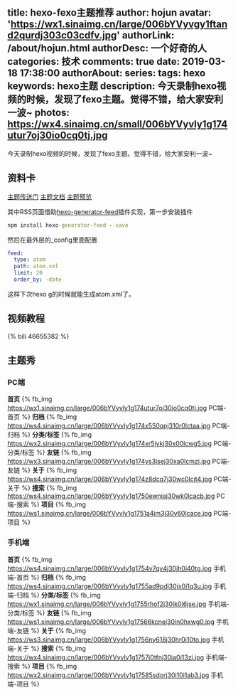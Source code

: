 title: hexo-fexo主题推荐
author: hojun
avatar: 'https://wx1.sinaimg.cn/large/006bYVyvgy1ftand2qurdj303c03cdfv.jpg'
authorLink: /about/hojun.html
authorDesc: 一个好奇的人
categories: 技术
comments: true
date: 2019-03-18 17:38:00
authorAbout:
series:
tags: hexo
keywords: hexo主题
description: 今天录制hexo视频的时候，发现了fexo主题。觉得不错，给大家安利一波~
photos: https://wx4.sinaimg.cn/small/006bYVyvly1g174utur7oj30io0cq0tj.jpg
---
今天录制hexo视频的时候，发现了fexo主题。觉得不错，给大家安利一波~

## 资料卡

[主题传送门](https://github.com/forsigner/fexo)
[主题文档](http://forsigner.com/2016/03/10/fexo-doc-zh-cn/)
[主题预览](http://forsigner.com/)

其中RSS页面借助[hexo-generator-feed](https://github.com/hexojs/hexo-generator-feed)插件实现，第一步安装插件
```cmd
npm install hexo-generator-feed --save
```
然后在最外层的_config里面配置
```yml
feed:
  type: atom
  path: atom.xml
  limit: 20
  order_by: -date
```
这样下次hexo g的时候就能生成atom.xml了。

## 视频教程
{% bili 46655382 %}

## 主题秀
### PC端
**首页**
{% fb_img https://wx1.sinaimg.cn/large/006bYVyvly1g174utur7oj30io0cq0tj.jpg PC端-首页 %}
**归档**
{% fb_img https://ws4.sinaimg.cn/large/006bYVyvly1g174x550qpj310r0lctaa.jpg PC端-归档 %}
**分类/标签**
{% fb_img https://wx2.sinaimg.cn/large/006bYVyvly1g174xr5jykj30x00lcwg5.jpg PC端-分类/标签 %}
**友链**
{% fb_img https://wx3.sinaimg.cn/large/006bYVyvly1g174ys3jsej30xa0lcmzi.jpg PC端-友链 %}
**关于**
{% fb_img https://ws4.sinaimg.cn/large/006bYVyvly1g174z8dcq7j30wc0lcjt4.jpg PC端-关于 %}
**搜索**
{% fb_img https://ws4.sinaimg.cn/large/006bYVyvly1g1750ewniaj30wk0lcacb.jpg PC端-搜索 %}
**项目**
{% fb_img https://ws1.sinaimg.cn/large/006bYVyvly1g1751a4jm3j30v60lcace.jpg PC端-项目 %}

### 手机端
**首页**
{% fb_img https://ws4.sinaimg.cn/large/006bYVyvly1g1754v7qv4j30jh0i40tg.jpg 手机端-首页 %}
**归档**
{% fb_img https://ws4.sinaimg.cn/large/006bYVyvly1g1755ad9pdj30jx0i1q3u.jpg 手机端-归档 %}
**分类/标签**
{% fb_img https://wx1.sinaimg.cn/large/006bYVyvly1g1755rhof2j30ik0i6jse.jpg 手机端-分类/标签 %}
**友链**
{% fb_img https://ws1.sinaimg.cn/large/006bYVyvly1g17566kcnej30in0hxwg0.jpg 手机端-友链 %}
**关于**
{% fb_img https://ws3.sinaimg.cn/large/006bYVyvly1g1756ny618j30hr0i10to.jpg 手机端-关于 %}
**搜索**
{% fb_img https://wx4.sinaimg.cn/large/006bYVyvly1g1757j0tfnj30ia0i13zj.jpg 手机端-搜索 %}
**项目**
{% fb_img https://wx2.sinaimg.cn/large/006bYVyvly1g17585sdorj30i10i1ab3.jpg 手机端-项目 %}